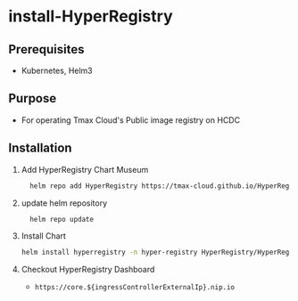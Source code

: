 # install-HyperRegistry

## Prerequisites
* Kubernetes, Helm3

## Purpose
* For operating Tmax Cloud's Public image registry on HCDC

## Installation

1. Add HyperRegistry Chart Museum 
    ```bash
	  helm repo add HyperRegistry https://tmax-cloud.github.io/HyperRegistry-Chart/
	  ```
2. update helm repository
 	```bash
	  helm repo update
	  ```

3. Install Chart
   ```bash
   helm install hyperregistry -n hyper-registry HyperRegistry/HyperRegistry --set expose.type=ingress,expose.ingress.hosts.core=core.${ingressControllerExternalIp}.nip.io,expose.ingress.hosts.notary=notary.${ingressControllerExternalIp}.nip.io
    ```

4. Checkout HyperRegistry Dashboard
    * ```https://core.${ingressControllerExternalIp}.nip.io```
